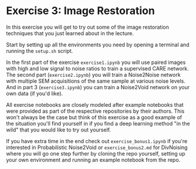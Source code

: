 # Exercise 3: Image Restoration

In this exercise you will get to try out some of the image restoration techniques that you just learned about in the lecture.

Start by setting up all the environments you need by opening a terminal and running the `setup.sh` script.

In the first part of the exercise `exercise1.ipynb` you will use paired images with high and low signal to noise ratios to train a supervised CARE network. The second part (`exercise2.ipynb`) you will train a Noise2Noise network with multiple SEM acquisitions of the same sample at various noise levels. And in part 3 (`exercise3.ipynb`) you can train a Noise2Void network on your own data (if you'd like).

All exercise notebooks are closely modeled after example notebooks that were provided as part of the respective repositories by their authors. This won't always be the case but think of this exercise as a good example of the situation you'll find yourself in if you find a deep learning method "in the wild" that you would like to try out yourself.

If you have extra time in the end check out `exercise_bonus1.ipynb` if you're interested in Probabilistic Noise2Void or `exercise_bonus2.md` for DivNoising where you will go one step further by cloning the repo yourself, setting up your own environment and running an example notebook from the repo.
